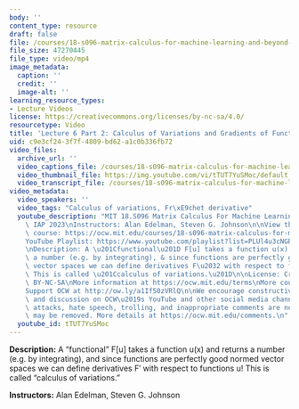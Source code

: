 ```yaml
---
body: ''
content_type: resource
draft: false
file: /courses/18-s096-matrix-calculus-for-machine-learning-and-beyond-january-iap-2023/ocw_18s096_lecture06-part2_2023jan30_mp4
file_size: 47270445
file_type: video/mp4
image_metadata:
  caption: ''
  credit: ''
  image-alt: ''
learning_resource_types:
- Lecture Videos
license: https://creativecommons.org/licenses/by-nc-sa/4.0/
resourcetype: Video
title: 'Lecture 6 Part 2: Calculus of Variations and Gradients of Functionals'
uid: c9e3cf24-3f7f-4809-bd62-a1c0b336fb72
video_files:
  archive_url: ''
  video_captions_file: /courses/18-s096-matrix-calculus-for-machine-learning-and-beyond-january-iap-2023/1N_XGswpraIiuxsUUuS3yx1Pt82iTV0Nm_transcript.webvtt
  video_thumbnail_file: https://img.youtube.com/vi/tTUT7YuSMoc/default.jpg
  video_transcript_file: /courses/18-s096-matrix-calculus-for-machine-learning-and-beyond-january-iap-2023/1N_XGswpraIiuxsUUuS3yx1Pt82iTV0Nm_transcript.pdf
video_metadata:
  video_speakers: ''
  video_tags: "Calculus of variations, Fr\xE9chet derivative"
  youtube_description: "MIT 18.S096 Matrix Calculus For Machine Learning And Beyond,\
    \ IAP 2023\nInstructors: Alan Edelman, Steven G. Johnson\n\nView the complete\
    \ course: https://ocw.mit.edu/courses/18-s096-matrix-calculus-for-machine-learning-and-beyond-january-iap-2023/\n\
    YouTube Playlist: https://www.youtube.com/playlist?list=PLUl4u3cNGP62EaLLH92E_VCN4izBKK6OE\n\
    \nDescription: A \u201Cfunctional\u201D F[u] takes a function u(x) and returns\
    \ a number (e.g. by integrating), & since functions are perfectly good normed\
    \ vector spaces we can define derivatives F\u2032 with respect to functions u!\
    \ This is called \u201Ccalculus of variations.\u201D\n\nLicense: Creative Commons\
    \ BY-NC-SA\nMore information at https://ocw.mit.edu/terms\nMore courses at https://ocw.mit.edu\n\
    Support OCW at http://ow.ly/a1If50zVRlQ\n\nWe encourage constructive comments\
    \ and discussion on OCW\u2019s YouTube and other social media channels. Personal\
    \ attacks, hate speech, trolling, and inappropriate comments are not allowed and\
    \ may be removed. More details at https://ocw.mit.edu/comments.\n"
  youtube_id: tTUT7YuSMoc
---
```

**Description:** A “functional” F\[u\] takes a function u(x) and returns a number (e.g. by integrating), and since functions are perfectly good normed vector spaces we can define derivatives F′ with respect to functions u! This is called “calculus of variations.”

**Instructors:** Alan Edelman, Steven G. Johnson